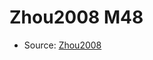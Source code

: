 <a name="material" />

# Zhou2008 M48
<script type="application/ld+json">
  {
    "@context": "https://schema.org/",
    "@type": "ChemicalSubstance",
    "http://purl.org/dc/terms/conformsTo":
      {
        "@type": "CreativeWork",
        "@id": "https://bioschemas.org/profiles/ChemicalSubstance/0.4-RELEASE/"
      },
    "@id": "https://egonw.github.io/nanowiki/nanowiki260.html#material",
    "name": "Zhou2008 M48",
    "sameAs": "http://127.0.0.1/mediawiki/index.php/Special:URIResolver/Zhou2008_M48"
  }
</script>


* Source: [Zhou2008](Zhou2008.md)
